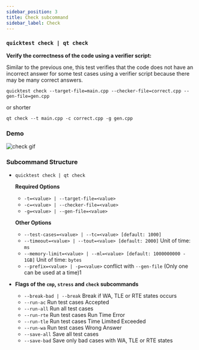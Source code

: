 ```yaml
---
sidebar_position: 3
title: Check subcommand
sidebar_label: Check
---
```


### `quicktest check | qt check`

**Verify the correctness of the code using a verifier script:**

Similar to the previous one, this test verifies that the code does not have an incorrect answer for some test cases using a verifier script because there may be many correct answers.

```shell
quicktest check --target-file=main.cpp --checker-file=correct.cpp --gen-file=gen.cpp
```

or shorter

```shell
qt check --t main.cpp -c correct.cpp -g gen.cpp
```

### Demo

![check gif](/gif/check.gif)

### Subcommand Structure

* `quicktest check | qt check`
    
    **Required Options**

    * `-t=<value> | --target-file=<value>`
    * `-c=<value> | --checker-file=<value>`
    * `-g=<value> | --gen-file=<value>`

    **Other Options**

    * `--test-cases=<value> | --tc=<value> [default: 1000]`
    * `--timeout=<value> | --tout=<value> [default: 2000]` Unit of time: `ms`
    * `--memory-limit=<value> | --ml=<value> [default: 1000000000 - 1GB]` Unit of time: `bytes`
    * `--prefix=<value> | -p=<value>` conflict with `--gen-file` (Only one can be used at a time)1

* **Flags of the `cmp`, `stress` and `check` subcommands**

    * `--break-bad | --break`  Break if WA, TLE or RTE states occurs
    * `--run-ac`     Run test cases Accepted
    * `--run-all`    Run all test cases
    * `--run-rte`    Run test cases Run Time Error
    * `--run-tle`    Run test cases Time Limited Exceeded
    * `--run-wa`     Run test cases Wrong Answer
    * `--save-all`   Save all test cases
    * `--save-bad`   Save only bad cases with WA, TLE or RTE states